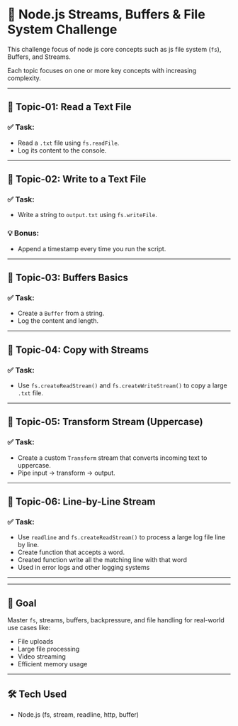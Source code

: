# 💾 Node.js Streams, Buffers & File System Challenge

This challenge focus of node js core concepts such as js file system (`fs`), Buffers, and Streams. 

Each topic  focuses on one or more key concepts with increasing complexity.

---

## 📅 Topic-01: Read a Text File

### ✅ Task:
- Read a `.txt` file using `fs.readFile`.
- Log its content to the console.



---

## 📅 Topic-02:  Write to a Text File

### ✅ Task:
- Write a string to `output.txt` using `fs.writeFile`.

### 💡 Bonus:
- Append a timestamp every time you run the script.

---

## 📅 Topic-03: Buffers Basics

### ✅ Task:
- Create a `Buffer` from a string.
- Log the content and length.



---

## 📅 Topic-04: Copy with Streams

### ✅ Task:
- Use `fs.createReadStream()` and `fs.createWriteStream()` to copy a large `.txt` file.



---

## 📅 Topic-05: Transform Stream (Uppercase)

### ✅ Task:
- Create a custom `Transform` stream that converts incoming text to uppercase.
- Pipe input → transform → output.

---

## 📅 Topic-06:  Line-by-Line Stream

### ✅ Task:
- Use `readline` and `fs.createReadStream()` to process a large log file line by line.
- Create function that accepts a word.
- Created function write all the matching line with that word
- Used in error logs and other logging systems

---





---

## 🎯 Goal

Master `fs`, streams, buffers, backpressure, and file handling for real-world use cases like:
- File uploads
- Large file processing
- Video streaming
- Efficient memory usage

---

## 🛠 Tech Used

- Node.js (fs, stream, readline, http, buffer)

